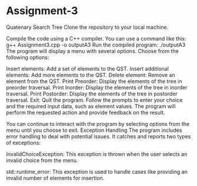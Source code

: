 # Assignment-3
Quatenary Search Tree 
Clone the repository to your local machine.

Compile the code using a C++ compiler. You can use a command like this:
g++ Assignment3.cpp -o outputA3
Run the compiled program:
./outputA3
The program will display a menu with several options. Choose from the following options:

Insert elements: Add a set of elements to the QST.
Insert additional elements: Add more elements to the QST.
Delete element: Remove an element from the QST.
Print Preorder: Display the elements of the tree in preorder traversal.
Print Inorder: Display the elements of the tree in inorder traversal.
Print Postorder: Display the elements of the tree in postorder traversal.
Exit: Quit the program.
Follow the prompts to enter your choice and the required input data, such as element values.
The program will perform the requested action and provide feedback on the result.

You can continue to interact with the program by selecting options from the menu until you choose to exit.
Exception Handling
The program includes error handling to deal with potential issues. It catches and reports two types of exceptions:

InvalidChoiceException: This exception is thrown when the user selects an invalid choice from the menu.

std::runtime_error: This exception is used to handle cases like providing an invalid number of elements for insertion.
